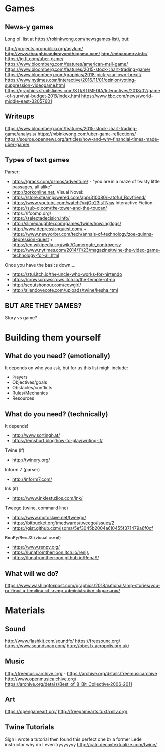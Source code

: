 # Games

## News-y games

Long ol' list at https://robinkwong.com/newsgames-list/, but:

http://projects.propublica.org/asylum/
http://www.thoughtsandprayersthegame.com/
http://mtacountry.info/
https://ig.ft.com/uber-game/
https://www.bloomberg.com/features/american-mall-game/
https://www.bloomberg.com/features/2015-stock-chart-trading-game/
https://www.bloomberg.com/graphics/2018-pick-your-own-brexit/
https://www.nytimes.com/interactive/2016/11/01/opinion/voting-suppression-videogame.html
https://graphics.straitstimes.com/STI/STIMEDIA/Interactives/2018/02/game-of-survival-budget-2018/index.html
https://www.bbc.com/news/world-middle-east-32057601

## Writeups

https://www.bloomberg.com/features/2015-stock-chart-trading-game/analysis/
https://robinkwong.com/uber-game-reflections/
https://source.opennews.org/articles/how-and-why-financial-times-made-uber-game/

## Types of text games

Parser:
  - https://grack.com/demos/adventure/ - "you are in a maze of twisty little passages, all alike"
  - http://zorkonline.net/
Visual Novel:
  - https://store.steampowered.com/app/310080/Hatoful_Boyfriend/
  - https://www.youtube.com/watch?v=jOo23lsTNgw
Interactive Fiction: 
  - https://sub-q.com/the-tower-and-the-toucan/
  - https://ifcomp.org/
  - https://selectadecision.info/
  - http://slimedaughter.com/games/twine/howlingdogs/
  - http://www.depressionquest.com/ + https://www.newyorker.com/tech/annals-of-technology/zoe-quinns-depression-quest + https://en.wikipedia.org/wiki/Gamergate_controversy
  - https://www.nytimes.com/2014/11/23/magazine/twine-the-video-game-technology-for-all.html

Once you have the basics down....
  - https://ztul.itch.io/the-uncle-who-works-for-nintendo
  - https://crowscrowscrows.itch.io/the-temple-of-no
  - http://scoutshonour.com/cowgirl/
  - http://aliendovecote.com/uploads/twine/kesha.html

## BUT ARE THEY GAMES?

Story vs game?

# Building them yourself

## What do you need? (emotionally)

It depends on who you ask, but for us this list might include:

* Players
* Objectives/goals
* Obstacles/conflicts
* Rules/Mechanics
* Resources

## What do you need? (technically)

It depends!
  - http://www.sortingh.at/
  - https://emshort.blog/how-to-play/writing-if/

Twine (if)
  - http://twinery.org/

Inform 7 (parser)
  - http://inform7.com/

Ink (if)
  - https://www.inklestudios.com/ink/

Tweego (twine, command line)
  - https://www.motoslave.net/tweego/
  - https://bitbucket.org/tmedwards/tweego/issues/2
  - https://gist.github.com/jsoma/5ef3045b2004a610455f371479a6f0cf
  
RenPy/RenJS (visual novel)
  - https://www.renpy.org/
  - https://lunafromthemoon.itch.io/renjs
  - https://lunafromthemoon.github.io/RenJS/

## What will we do?

https://www.washingtonpost.com/graphics/2018/national/amp-stories/you-re-fired-a-timeline-of-trump-administration-departures/

# Materials

## Sound

http://www.flashkit.com/soundfx/
https://freesound.org/
https://www.soundsnap.com/
http://bbcsfx.acropolis.org.uk/

## Music

http://freemusicarchive.org/ - https://archive.org/details/freemusicarchive
http://www.openmusicarchive.org/
https://archive.org/details/Best_of_8_Bit_Collective-2006-2011

## Art

https://opengameart.org/
http://freegamearts.tuxfamily.org/

## Twine Tutorials

Sigh I wrote a tutorial then found this perfect one by a former Lede instructor why do I even tryyyyyyy http://catn.decontextualize.com/twine/